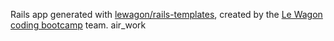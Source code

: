 Rails app generated with [lewagon/rails-templates](https://github.com/lewagon/rails-templates), created by the [Le Wagon coding bootcamp](https://www.lewagon.com) team.
 air_work
